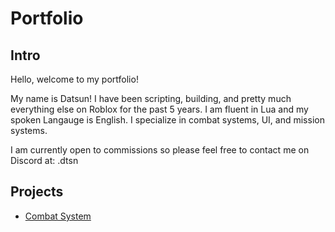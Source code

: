 # Portfolio

## Intro
Hello, welcome to my portfolio!

My name is Datsun! I have been scripting, building, and pretty much everything else on Roblox for the past 5 years. I am fluent in Lua and my spoken Langauge is English. I specialize in combat systems, UI, and mission systems.

I am currently open to commissions so please feel free to contact me on Discord at: .dtsn

## Projects

- [Combat System](https://github.com/Datsun4885/Roblox-Combat-System/tree/main)
